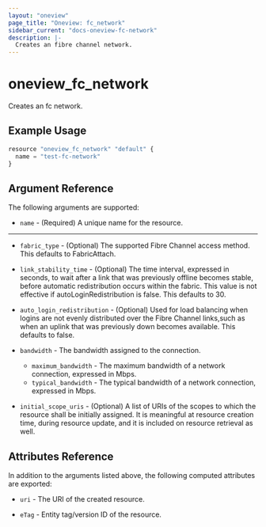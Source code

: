 ```yaml
---
layout: "oneview"
page_title: "Oneview: fc_network"
sidebar_current: "docs-oneview-fc-network"
description: |-
  Creates an fibre channel network.
---
```


# oneview\_fc\_network

Creates an fc network.

## Example Usage

```js
resource "oneview_fc_network" "default" {
  name = "test-fc-network"
}
```

## Argument Reference

The following arguments are supported: 

* `name` - (Required) A unique name for the resource.

- - -

* `fabric_type` - (Optional) The supported Fibre Channel access method. 
  This defaults to FabricAttach.
  
* `link_stability_time` - (Optional) The time interval, expressed in seconds, to 
wait after a link that was previously offline becomes stable, before automatic redistribution occurs within the fabric. 
This value is not effective if autoLoginRedistribution is false.
This defaults to 30.

* `auto_login_redistribution` - (Optional) Used for load balancing when logins are not 
evenly distributed over the Fibre Channel links,such as when an uplink that was previously down becomes available. 
This defaults to false.

* `bandwidth` - The bandwidth assigned to the connection. 
  *  `maximum_bandwidth` - The maximum bandwidth of a network connection, expressed in Mbps.
  *  `typical_bandwidth` - The typical bandwidth of a network connection, expressed in Mbps.

* `initial_scope_uris` - (Optional) A list of URIs of the scopes to which the resource shall be initially assigned.
It is meaningful at resource creation time, during resource update, and it is included on resource retrieval as well.

## Attributes Reference

In addition to the arguments listed above, the following computed attributes are exported:

* `uri` - The URI of the created resource.

* `eTag` - Entity tag/version ID of the resource.
